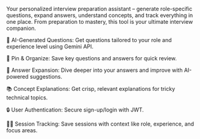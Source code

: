 Your personalized interview preparation assistant – generate role-specific questions, expand answers, understand concepts, and track everything in one place. From preparation to mastery, this tool is your ultimate interview companion.

🧠 AI-Generated Questions: Get questions tailored to your role and experience level using Gemini API.

📌 Pin & Organize: Save key questions and answers for quick review.

📝 Answer Expansion: Dive deeper into your answers and improve with AI-powered suggestions.

📚 Concept Explanations: Get crisp, relevant explanations for tricky technical topics.

🔒 User Authentication: Secure sign-up/login with JWT.

🧑‍💼 Session Tracking: Save sessions with context like role, experience, and focus areas.
